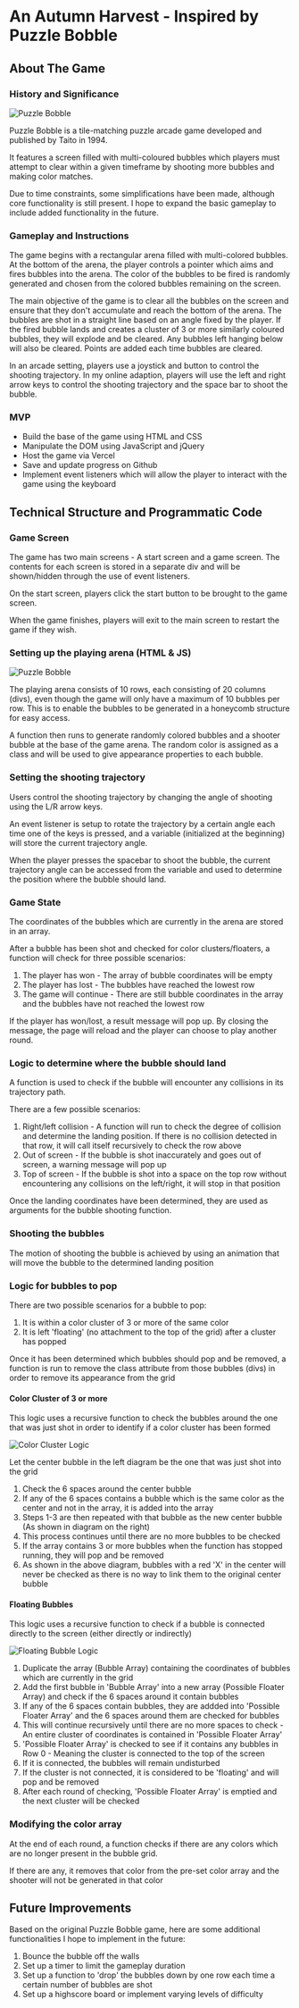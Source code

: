 # An Autumn Harvest - Inspired by Puzzle Bobble

## About The Game
### History and Significance
![Puzzle Bobble](https://i0.wp.com/www.thexboxhub.com/wp-content/uploads/2018/12/neogeo-puzzle-bobble.jpeg?fit=1920%2C1080&ssl=1)

Puzzle Bobble is a tile-matching puzzle arcade game developed and published by Taito in 1994.

It features a screen filled with multi-coloured bubbles which players must attempt to clear within a given timeframe by shooting more bubbles and making color matches.

Due to time constraints, some simplifications have been made, although core functionality is still present. I hope to expand the basic gameplay to include added functionality in the future.

### Gameplay and Instructions
The game begins with a rectangular arena filled with multi-colored bubbles. At the bottom of the arena, the player controls a pointer which aims and fires bubbles into the arena. The color of the bubbles to be fired is randomly generated and chosen from the colored bubbles remaining on the screen.

The main objective of the game is to clear all the bubbles on the screen and ensure that they don't accumulate and reach the bottom of the arena. The bubbles are shot in a straight line based on an angle fixed by the player. If the fired bubble lands and creates a cluster of 3 or more similarly coloured bubbles, they will explode and be cleared. Any bubbles left hanging below will also be cleared. Points are added each time bubbles are cleared.

In an arcade setting, players use a joystick and button to control the shooting trajectory. In my online adaption, players will use the left and right arrow keys to control the shooting trajectory and the space bar to shoot the bubble.

### MVP
- Build the base of the game using HTML and CSS
- Manipulate the DOM using JavaScript and jQuery
- Host the game via Vercel
- Save and update progress on Github
- Implement event listeners which will allow the player to interact with the game using the keyboard

## Technical Structure and Programmatic Code
### Game Screen
The game has two main screens - A start screen and a game screen. The contents for each screen is stored in a separate div and will be shown/hidden through the use of event listeners.

On the start screen, players click the start button to be brought to the game screen.

When the game finishes, players will exit to the main screen to restart the game if they wish.

### Setting up the playing arena (HTML & JS)

![Puzzle Bobble](./images/screen-su.png)

The playing arena consists of 10 rows, each consisting of 20 columns (divs), even though the game will only have a maximum of 10 bubbles per row. This is to enable the bubbles to be generated in a honeycomb structure for easy access.

A function then runs to generate randomly colored bubbles and a shooter bubble at the base of the game arena. The random color is assigned as a class and will be used to give appearance properties to each bubble.

### Setting the shooting trajectory
Users control the shooting trajectory by changing the angle of shooting using the L/R arrow keys.

An event listener is setup to rotate the trajectory by a certain angle each time one of the keys is pressed, and a variable (initialized at the beginning) will store the current trajectory angle.

When the player presses the spacebar to shoot the bubble, the current trajectory angle can be accessed from the variable and used to determine the position where the bubble should land.

### Game State
The coordinates of the bubbles which are currently in the arena are stored in an array.

After a bubble has been shot and checked for color clusters/floaters, a function will check for three possible scenarios:
1. The player has won - The array of bubble coordinates will be empty
2. The player has lost - The bubbles have reached the lowest row
3. The game will continue - There are still bubble coordinates in the array and the bubbles have not reached the lowest row

If the player has won/lost, a result message will pop up. By closing the message, the page will reload and the player can choose to play another round.

### Logic to determine where the bubble should land
A function is used to check if the bubble will encounter any collisions in its trajectory path.

There are a few possible scenarios:
1. Right/left collision - A function will run to check the degree of collision and determine the landing position. If there is no collision detected in that row, it will call itself recursively to check the row above
2. Out of screen - If the bubble is shot inaccurately and goes out of screen, a warning message will pop up
3. Top of screen - If the bubble is shot into a space on the top row without encountering any collisions on the left/right, it will stop in that position

Once the landing coordinates have been determined, they are used as arguments for the bubble shooting function.

### Shooting the bubbles
The motion of shooting the bubble is achieved by using an animation that will move the bubble to the determined landing position

### Logic for bubbles to pop
There are two possible scenarios for a bubble to pop:
1. It is within a color cluster of 3 or more of the same color
2. It is left 'floating' (no attachment to the top of the grid) after a cluster has popped

Once it has been determined which bubbles should pop and be removed, a function is run to remove the class attribute from those bubbles (divs) in order to remove its appearance from the grid

#### Color Cluster of 3 or more
This logic uses a recursive function to check the bubbles around the one that was just shot in order to identify if a color cluster has been formed

![Color Cluster Logic](./images/color-cluster.png)

Let the center bubble in the left diagram be the one that was just shot into the grid
1. Check the 6 spaces around the center bubble
2. If any of the 6 spaces contains a bubble which is the same color as the center and not in the array, it is added into the array
3. Steps 1-3 are then repeated with that bubble as the new center bubble (As shown in diagram on the right)
4. This process continues until there are no more bubbles to be checked
5. If the array contains 3 or more bubbles when the function has stopped running, they will pop and be removed
6. As shown in the above diagram, bubbles with a red 'X' in the center will never be checked as there is no way to link them to the original center bubble

#### Floating Bubbles
This logic uses a recursive function to check if a bubble is connected directly to the screen (either directly or indirectly)

![Floating Bubble Logic](./images/floaters.png)

1. Duplicate the array (Bubble Array) containing the coordinates of bubbles which are currently in the grid
2. Add the first bubble in 'Bubble Array' into a new array (Possible Floater Array) and check if the 6 spaces around it contain bubbles
3. If any of the 6 spaces contain bubbles, they are addded into 'Possible Floater Array' and the 6 spaces around them are checked for bubbles
4. This will continue recursively until there are no more spaces to check - An entire cluster of coordinates is contained in 'Possible Floater Array'
5. 'Possible Floater Array' is checked to see if it contains any bubbles in Row 0 - Meaning the cluster is connected to the top of the screen
6. If it is connected, the bubbles will remain undisturbed
7. If the cluster is not connected, it is considered to be 'floating' and will pop and be removed
8. After each round of checking, 'Possible Floater Array' is emptied and the next cluster will be checked

### Modifying the color array
At the end of each round, a function checks if there are any colors which are no longer present in the bubble grid.

If there are any, it removes that color from the pre-set color array and the shooter will not be generated in that color

## Future Improvements
Based on the original Puzzle Bobble game, here are some additional functionalities I hope to implement in the future:
1. Bounce the bubble off the walls
2. Set up a timer to limit the gameplay duration
3. Set up a function to 'drop' the bubbles down by one row each time a certain number of bubbles are shot
4. Set up a highscore board or implement varying levels of difficulty